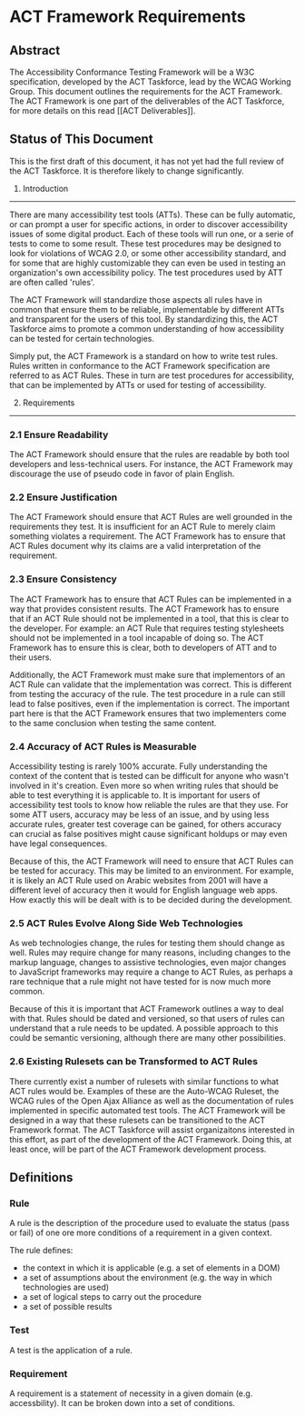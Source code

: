 ACT Framework Requirements
==========================

Abstract
--------

The Accessibility Conformance Testing Framework will be a W3C specification, developed by the ACT Taskforce, lead by the WCAG Working Group. This document outlines the requirements for the ACT Framework. The ACT Framework is one part of the deliverables of the ACT Taskforce, for more details on this read [[ACT Deliverables]].

Status of This Document
-----------------------

This is the first draft of this document, it has not yet had the full review of the ACT Taskforce. It is therefore likely to change significantly.


1. Introduction
---------------

There are many accessibility test tools (ATTs). These can be fully automatic, or can prompt a user for specific actions, in order to discover accessibility issues of some digital product. Each of these tools will run one, or a serie of tests to come to some result. These test procedures may be designed to look for violations of WCAG 2.0, or some other accessibility standard, and for some that are highly customizable they can even be used in testing an organization's own accessibility policy. The test procedures used by ATT are often called 'rules'.

The ACT Framework will standardize those aspects all rules have in common that ensure them to be reliable, implementable by different ATTs and transparent for the users of this tool. By standardizing this, the ACT Taskforce aims to promote a common understanding of how accessibility can be tested for certain technologies.

Simply put, the ACT Framework is a standard on how to write test rules. Rules written in conformance to the ACT Framework specification are referred to as ACT Rules. These in turn are test procedures for accessibility, that can be implemented by ATTs or used for testing of accessibility.

2. Requirements
---------------

### 2.1 Ensure Readability

The ACT Framework should ensure that the rules are readable by both tool developers and less-technical users. For instance, the ACT Framework may discourage the use of pseudo code in favor of plain English.

### 2.2 Ensure Justification

The ACT Framework should ensure that ACT Rules are well grounded in the requirements they test. It is insufficient for an ACT Rule to merely claim something violates a requirement. The ACT Framework has to ensure that ACT Rules document why its claims are a valid interpretation of the requirement.

### 2.3 Ensure Consistency


The ACT Framework has to ensure that ACT Rules can be implemented in a way that provides consistent results. The ACT Framework has to ensure that if an ACT Rule should not be implemented in a tool, that this is clear to the developer. For example: an ACT Rule that requires testing stylesheets should not be implemented in a tool incapable of doing so. The ACT Framework has to ensure this is clear, both to developers of ATT and to their users.

Additionally, the ACT Framework must make sure that implementors of an ACT Rule can validate that the implementation was correct. This is different from testing the accuracy of the rule. The test procedure in a rule can still lead to false positives, even if the implementation is correct. The important part here is that the ACT Framework ensures that two implementers come to the same conclusion when testing the same content.

### 2.4 Accuracy of ACT Rules is Measurable

Accessibility testing is rarely 100% accurate. Fully understanding the context of the content that is tested can be difficult for anyone who wasn't involved in it's creation. Even more so when writing rules that should be able to test everything it is applicable to. It is important for users of accessibility test tools to know how reliable the rules are that they use. For some ATT users, accuracy may be less of an issue, and by using less accurate rules, greater test coverage can be gained, for others accuracy can crucial as false positives might cause significant holdups or may even have legal consequences.

Because of this, the ACT Framework will need to ensure that ACT Rules can be tested for accuracy. This may be limited to an environment. For example, it is likely an ACT Rule used on Arabic websites from 2001 will have a different level of accuracy then it would for English language web apps. How exactly this will be dealt with is to be decided during the development.

### 2.5 ACT Rules Evolve Along Side Web Technologies

As web technologies change, the rules for testing them should change as well. Rules may require change for many reasons, including changes to the markup language, changes to assistive technologies, even major changes to JavaScript frameworks may require a change to ACT Rules, as perhaps a rare technique that a rule might not have tested for is now much more common.

Because of this it is important that ACT Framework outlines a way to deal with that. Rules should be dated and versioned, so that users of rules can understand that a rule needs to be updated. A possible approach to this could be semantic versioning, although there are many other possibilities.

### 2.6 Existing Rulesets can be Transformed to ACT Rules

There currently exist a number of rulesets with similar functions to what ACT rules would be. Examples of these are the Auto-WCAG Ruleset, the WCAG rules of the Open Ajax Alliance as well as the documentation of rules implemented in specific automated test tools.  The ACT Framework will be designed in a way that these rulesets can be transitioned to the ACT Framework format. The ACT Taskforce will assist organizaitons interested in this effort, as part of the development of the ACT Framework. Doing this, at least once, will be part of the ACT Framework development process.

Definitions
-----------

### Rule

A rule is the description of the procedure used to evaluate the status (pass or fail) of one ore more conditions of a requirement in a given context.

The rule defines:

* the context in which it is applicable (e.g. a set of elements in a DOM)
* a set of assumptions about the environment (e.g. the way in which technologies are used)
* a set of logical steps to carry out the procedure
* a set of possible results

### Test

A test is the application of a rule.

### Requirement

A requirement is a statement of necessity in a given domain (e.g. accessbility). It can be broken down into a set of conditions.
